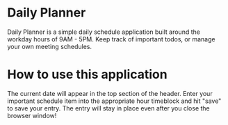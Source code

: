# Daily Planner
Daily Planner is a simple daily schedule application built around the workday hours of 9AM - 5PM.
Keep track of important todos, or manage your own meeting schedules.

# How to use this application
The current date will appear in the top section of the header.
Enter your important schedule item into the appropriate hour timeblock and hit "save" to save your entry. The entry will stay in place even after you close the browser window!
